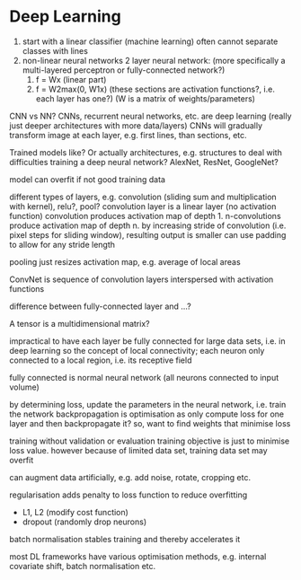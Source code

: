 <!-- SPDX-License-Identifier: zlib-acknowledgement -->
# Deep Learning

1. start with a linear classifier (machine learning)
often cannot separate classes with lines
2. non-linear neural networks
   2 layer neural network: (more specifically a multi-layered perceptron or fully-connected network?)
   1. f = Wx (linear part)
   2. f = W2max(0, W1x)
   (these sections are activation functions?, i.e. each layer has one?)
   (W is a matrix of weights/parameters)

CNN vs NN?
CNNs, recurrent neural networks, etc. are deep learning (really just deeper architectures with more data/layers)
CNNs will gradually transform image at each layer, e.g. first lines, than sections, etc. 

Trained models like? Or actually architectures, e.g. structures to deal with difficulties training a deep neural network?
AlexNet, ResNet, GoogleNet? 

model can overfit if not good training data

different types of layers, e.g. convolution (sliding sum and multiplication with kernel), relu?, pool?
convolution layer is a linear layer (no activation function)
convolution produces activation map of depth 1.
n-convolutions produce activation map of depth n.
by increasing stride of convolution (i.e. pixel steps for sliding window), resulting output is smaller
can use padding to allow for any stride length

pooling just resizes activation map, e.g. average of local areas

ConvNet is sequence of convolution layers interspersed with activation functions

difference between fully-connected layer and ...?

A tensor is a multidimensional matrix?

impractical to have each layer be fully connected for large data sets, i.e. in deep learning
so the concept of local connectivity; each neuron only connected to a local region, i.e. its receptive field


fully connected is normal neural network (all neurons connected to input volume)

by determining loss, update the parameters in the neural network, i.e. train the network
backpropagation is optimisation as only compute loss for one layer and then backpropagate it?
so, want to find weights that minimise loss

training without validation or evaluation
training objective is just to minimise loss value.
however because of limited data set, training data set may overfit

can augment data artificially, e.g. add noise, rotate, cropping etc.

regularisation adds penalty to loss function to reduce overfitting
 * L1, L2 (modify cost function)
 * dropout (randomly drop neurons)

batch normalisation stables training and thereby accelerates it

most DL frameworks have various optimisation methods, e.g. internal covariate shift, batch normalisation etc. 
